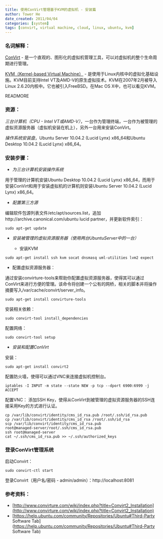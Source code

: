 ```yaml
---
title: 使用ConVirt管理基于KVM的虚拟机 - 安装篇
author: Tower He
date_created: 2011/04/04
categories: [system]
tags: [convirt, virtual machine, cloud, linux, ubuntu, kvm]
---
```


### 名词解释：

[ConVirt](http://www.convirture.com/index.php) -
是一个直观的、图形化的虚拟机管理工具，可以对虚拟机的整个生命周期进行管理。

[KVM（Kernel-based
Virtual Machine）](http://www.linux-kvm.org/page/Main_Page) -
是使用于Linux内核中的虚拟化基础设施。KVM目前支持Intel
VT及AMD-V的原生虚拟技术。KVM在2007年2月被导入Linux
2.6.20内核中。它也被引入FreeBSD。在Mac OS X中，也可以看见KVM。

READMORE

### 资源：

*三台计算机（CPU - Intel
VT或AMD-V）*，一台作为管理终端，一台作为被管理的虚拟资源服务器（虚拟机安装在机上），另外一台用来安装ConVirt。

*操作系统安装盘*，Ubuntu Server 10.04.2 (Lucid Lynx)
x86_64和Ubuntu Desktop 10.04.2 (Lucid Lynx) x86_64。

### 安装步骤：

* *为三台计算机安装操作系统*

用于管理的计算机安装Ubuntu Desktop 10.04.2 (Lucid Lynx)
x86_64，而用于安装ConVirt和用于安装虚拟机的计算机则安装Ubuntu Server
10.04.2 (Lucid Lynx) x86_64。

* *配置第三方源*

编辑软件包源列表文件/etc/apt/sources.list，追加http://archive.canonical.com/ubuntu
lucid partner，并更新软件索引：

```:::bash
sudo apt-get update
```
* *安装被管理的虚拟资源服务器（使用两台UbuntuServer中的一台）*

  * 安装KVM 

```:::bash
sudo apt-get install ssh kvm socat dnsmasq uml-utilities lvm2 expect
```

  * 配置虚拟资源服务器：

  通过安装convirture-tools来帮助你配置虚拟资源服务器，使得其可以通过ConVirt来进行方便的管理。该命令将创建一个公有的网桥，相关的脚本并将操作摘要写入/var/cache/convirt/server_info。

```:::bash
sudo apt-get install convirture-tools
```

  安装相关依赖：

```:::bash
sudo convirt-tool install_dependencies
```

  配置网络：

```:::bash
sudo convirt-tool setup
```

* *安装和配置ConVirt*

安装：

```:::bash
sudo apt-get install convirt2
```

配置防火墙，使得可以通过VNC来连接虚拟机控制台。

```:::bash
iptables -I INPUT -m state --state NEW -p tcp --dport 6900:6999 -j ACCEPT
```

配置VNC：
添加SSH
Key，使得从ConVirt到被管理的虚拟资源服务器的SSH连接采用Key的方式进行认证。

```:::bash
cp /var/lib/convirt/identity/cms_id_rsa.pub /root/.ssh/id_rsa.pub
cp /var/lib/convirt/identity/cms_id_rsa /root/.ssh/id_rsa
scp /var/lib/convirt/identity/cms_id_rsa.pub
root@managed-server/root/.ssh/cms_id_rsa.pub
ssh root@managed-server
cat ~/.ssh/cms_id_rsa.pub >> ~/.ssh/authorized_keys
```

### 登录ConVirt管理系统

启动Convirt：

```:::bash
sudo convirt-ctl start
```

登录Convirt（用户名/密码 - admin/admin）：http://localhost:8081

### 参考资料：

* [http://www.convirture.com/wiki/index.php?title=Convirt2_Installation](http://www.convirture.com/wiki/index.php?title=Convirt2_Installation)
* [https://help.ubuntu.com/community/Repositories/Ubuntu#Third-Party Software Tab](https://help.ubuntu.com/community/Repositories/Ubuntu#Third-Party Software Tab)
